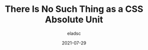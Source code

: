 ---
author: eladsc
date: 2021-07-29
layout: post.njk
publisher: smashingmag
tags:
  - article
  - css
target_url: https://www.smashingmagazine.com/2021/07/css-absolute-units/
title: There Is No Such Thing as a CSS Absolute Unit
---